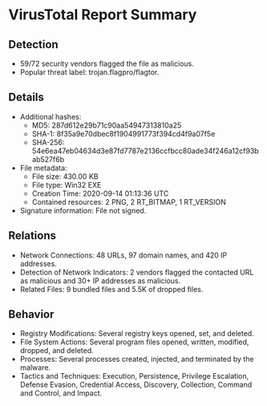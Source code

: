 # VirusTotal Report Summary

## Detection
- 59/72 security vendors flagged the file as malicious.
- Popular threat label: trojan.flagpro/flagtor.

## Details
- Additional hashes:
  - MD5: 287d612e29b71c90aa54947313810a25
  - SHA-1: 8f35a9e70dbec8f1904991773f394cd4f9a07f5e
  - SHA-256: 54e6ea47eb04634d3e87fd7787e2136ccfbcc80ade34f246a12cf93bab527f6b
- File metadata:
  - File size: 430.00 KB
  - File type: Win32 EXE
  - Creation Time: 2020-09-14 01:13:36 UTC
  - Contained resources: 2 PNG, 2 RT_BITMAP, 1 RT_VERSION
- Signature information: File not signed.

## Relations
- Network Connections: 48 URLs, 97 domain names, and 420 IP addresses.
- Detection of Network Indicators: 2 vendors flagged the contacted URL as malicious and 30+ IP addresses as malicious.
- Related Files: 9 bundled files and 5.5K of dropped files.

## Behavior
- Registry Modifications: Several registry keys opened, set, and deleted.
- File System Actions: Several program files opened, written, modified, dropped, and deleted.
- Processes: Several processes created, injected, and terminated by the malware.
- Tactics and Techniques: Execution, Persistence, Privilege Escalation, Defense Evasion, Credential Access, Discovery, Collection, Command and Control, and Impact.
